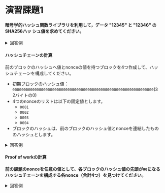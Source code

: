 # 演習課題1

#### 暗号学的ハッシュ関数ライブラリを利用して，データ "12345" と "12346" の SHA256ハッ シュ値を求めてください。

<details>
<summary>回答例</summary>

```ruby
require 'digest'

Digest::SHA256.hexdigest "12345"
=> "5994471abb01112afcc18159f6cc74b4f511b99806da59b3caf5a9c173cacfc5"

Digest::SHA256.hexdigest "12346"
=> "34d128f5b3dede622e107438fbefabdf0519ebab21ac7b6f2075f974d09ce524"
```
</details>

#### ハッシュチェーンの計算

前のブロックのハッシュへ値とnonceの値を持つブロックを4つ作成して、ハッシュチェーンを構成してください。

* 初期ブロックのハッシュ値：`0000000000000000000000000000000000000000000000000000000000000000`(32バイトの0)
* 4つのnonceのリストは以下の固定値とします。
  * `0001`
  * `0002`
  * `0003`
  * `0004`
* ブロックのハッシュは、前のブロックのハッシュ値とnonceを連結したもののハッシュとします。

<details>
<summary>回答例</summary>

```ruby
require 'digest'

initial_block_hash = '0000000000000000000000000000000000000000000000000000000000000000'

block1 = initial_block_hash + '0001'
block1_hash = Digest::SHA256.hexdigest(block1)

block2 = block1_hash + '0002'
block2_hash = Digest::SHA256.hexdigest(block2)

block3 = block2_hash + '0003'
block3_hash = Digest::SHA256.hexdigest(block3)

block4 = block3_hash + '0004'
block4_hash = Digest::SHA256.hexdigest(block4)
```
</details>

#### Proof of workの計算

__前の課題のnonceを任意の値として、各ブロックのハッシュ値の先頭が`00`になるハッシュチェーンを構成する各nonce（合計4つ）を見つけてください。__

<details>
<summary>回答例</summary>

```ruby
require 'digest'

previous_hash = '0000000000000000000000000000000000000000000000000000000000000000'
nonces = []

def proof_of_work(previous_hash)
  hash = ''
  nonce = 0
  until hash.start_with?('00')
    nonce += 1
    hash = Digest::SHA256.hexdigest(previous_hash + nonce.to_s)
  end
  nonce
end

4.times do
  nonces << proof_of_work(previous_hash)
  previous_hash = Digest::SHA256.hexdigest(previous_hash + nonces.last.to_s)
end

nonces

```
</details>